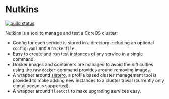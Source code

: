 # Nutkins

[![build status](https://circleci.com/gh/ohjames/nutkins.png)](https://circleci.com/gh/ohjames/nutkins)

Nutkins is a tool to manage and test a CoreOS cluster:
 * Config for each service is stored in a directory including an optional `config.yaml` and a `Dockerfile`.
 * Easy to create and run test instances of any service in a single command.
 * Docker images and containers are managed to avoid the difficulties using the raw `docker` command provides around removing images.
 * A wrapper around [sistero](https://github.com/ohjames/sistero), a profile based cluster management tool is provided to make adding new instances to a cluster trivial (currently only digital ocean is supported).
 * A wrapper around `fleetctl` to make upgrading services easy.
